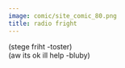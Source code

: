 ```yaml
---
image: comic/site_comic_80.png
title: radio fright
---
```

(stege friht -toster)  
(aw its ok ill help -bluby)
